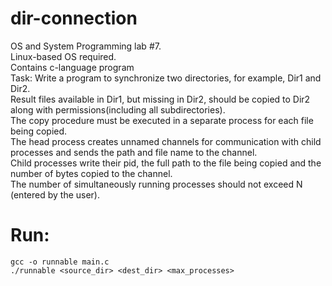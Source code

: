 # dir-connection
OS and System Programming lab #7.  
Linux-based OS required.  
Contains c-language program  
Task: Write a program to synchronize two directories, for example, Dir1 and Dir2.  
Result files available in Dir1, but missing in Dir2, should be copied to Dir2 along with permissions(including all subdirectories).  
The copy procedure must be executed in a separate process for each file being copied.  
The head process creates unnamed channels for communication with child processes and sends the path and file name to the channel.  
Child processes write their pid, the full path to the file being copied and the number of bytes copied to the channel.  
The number of simultaneously running processes should not exceed N (entered by the user).
# Run: 
```
gcc -o runnable main.c  
./runnable <source_dir> <dest_dir> <max_processes>  
```
